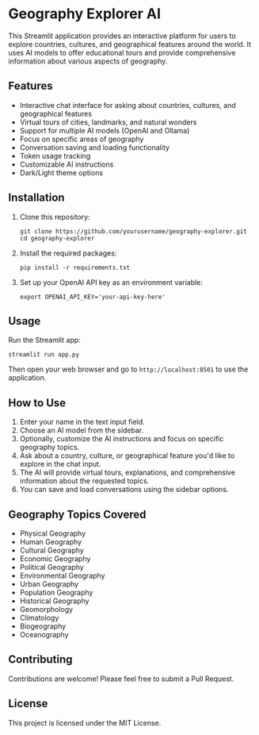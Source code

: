 # Geography Explorer AI

This Streamlit application provides an interactive platform for users to explore countries, cultures, and geographical features around the world. It uses AI models to offer educational tours and provide comprehensive information about various aspects of geography.

## Features

- Interactive chat interface for asking about countries, cultures, and geographical features
- Virtual tours of cities, landmarks, and natural wonders
- Support for multiple AI models (OpenAI and Ollama)
- Focus on specific areas of geography
- Conversation saving and loading functionality
- Token usage tracking
- Customizable AI instructions
- Dark/Light theme options

## Installation

1. Clone this repository:
   ```
   git clone https://github.com/yourusername/geography-explorer.git
   cd geography-explorer
   ```

2. Install the required packages:
   ```
   pip install -r requirements.txt
   ```

3. Set up your OpenAI API key as an environment variable:
   ```
   export OPENAI_API_KEY='your-api-key-here'
   ```

## Usage

Run the Streamlit app:
```
streamlit run app.py
```

Then open your web browser and go to `http://localhost:8501` to use the application.

## How to Use

1. Enter your name in the text input field.
2. Choose an AI model from the sidebar.
3. Optionally, customize the AI instructions and focus on specific geography topics.
4. Ask about a country, culture, or geographical feature you'd like to explore in the chat input.
5. The AI will provide virtual tours, explanations, and comprehensive information about the requested topics.
6. You can save and load conversations using the sidebar options.

## Geography Topics Covered

- Physical Geography
- Human Geography
- Cultural Geography
- Economic Geography
- Political Geography
- Environmental Geography
- Urban Geography
- Population Geography
- Historical Geography
- Geomorphology
- Climatology
- Biogeography
- Oceanography

## Contributing

Contributions are welcome! Please feel free to submit a Pull Request.

## License

This project is licensed under the MIT License.
